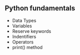 ## Python fundamentals
  - Data Types
  - Variables
  - Reserve keywords
  - Indentifiers
  - Operators
  - print() method

  
